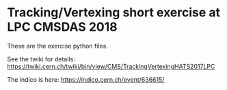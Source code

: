 # Tracking/Vertexing short exercise at LPC CMSDAS 2018

These are the exercise python files.

See the twiki for details: https://twiki.cern.ch/twiki/bin/view/CMS/TrackingVertexingHATS2017LPC

The indico is here: https://indico.cern.ch/event/636615/
